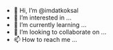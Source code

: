 - 👋 Hi, I’m @imdatkoksal
- 👀 I’m interested in ...
- 🌱 I’m currently learning ...
- 💞️ I’m looking to collaborate on ...
- 📫 How to reach me ...

<!---
imdatkoksal/imdatkoksal is a ✨ special ✨ repository because its `README.md` (this file) appears on your GitHub profile.
You can click the Preview link to take a look at your changes.
--->
